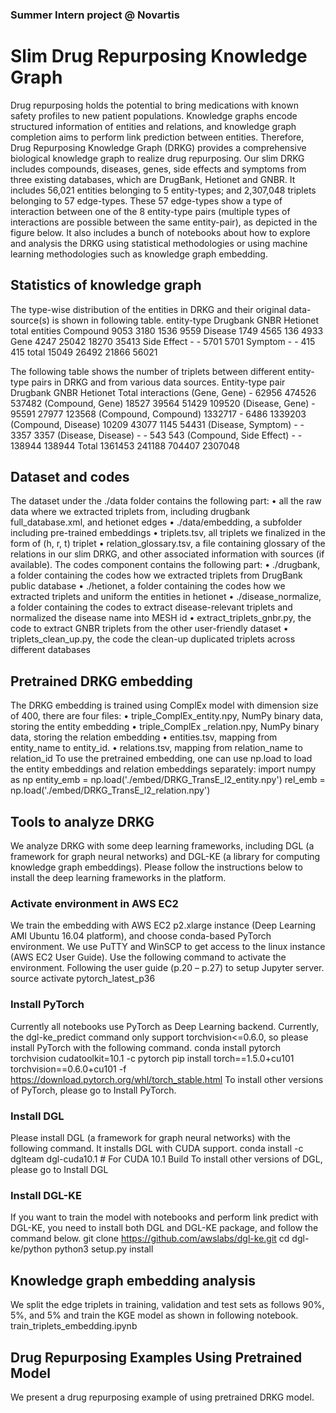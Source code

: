 ### Summer Intern project @ Novartis
# Slim Drug Repurposing Knowledge Graph
Drug repurposing holds the potential to bring medications with known safety profiles to new patient populations. Knowledge graphs encode structured information of entities and relations, and knowledge graph completion aims to perform link prediction between entities. Therefore, Drug Repurposing Knowledge Graph (DRKG) provides a comprehensive biological knowledge graph to realize drug repurposing. 
Our slim DRKG includes compounds, diseases, genes, side effects and symptoms from three existing databases, which are DrugBank, Hetionet and GNBR. It includes 56,021 entities belonging to 5 entity-types; and 2,307,048 triplets belonging to 57 edge-types. These 57 edge-types show a type of interaction between one of the 8 entity-type pairs (multiple types of interactions are possible between the same entity-pair), as depicted in the figure below. It also includes a bunch of notebooks about how to explore and analysis the DRKG using statistical methodologies or using machine learning methodologies such as knowledge graph embedding.
## Statistics of knowledge graph
The type-wise distribution of the entities in DRKG and their original data-source(s) is shown in following table.
entity-type	Drugbank	GNBR	Hetionet	total entities
Compound	9053	3180	1536	9559
Disease	1749	4565	136	4933
Gene	4247	25042	18270	35413
Side Effect	-	-	5701	5701
Symptom	-	-	415	415
total	15049	26492	21866	56021

The following table shows the number of triplets between different entity-type pairs in DRKG and from various data sources.
Entity-type pair	Drugbank	GNBR	Hetionet	Total interactions
(Gene, Gene)	-	62956	474526	537482
(Compound, Gene)	18527	39564	51429	109520
(Disease, Gene)	-	95591	27977	123568
(Compound, Compound)	1332717	-	6486	1339203
(Compound, Disease)	10209	43077	1145	54431
(Disease, Symptom)	-	-	3357	3357
(Disease, Disease)	-	-	543	543
(Compound, Side Effect)	-	-	138944	138944
Total	1361453	241188	704407	2307048

## Dataset and codes
The dataset under the ./data folder contains the following part:
•	all the raw data where we extracted triplets from, including drugbank full_database.xml, and hetionet edges
•	./data/embedding, a subfolder including pre-trained embeddings
•	triplets.tsv, all triplets we finalized in the form of (h, r, t) triplet
•	relation_glossary.tsv, a file containing glossary of the relations in our slim DRKG, and other associated information with sources (if available).
The codes component contains the following part:
•	./drugbank,  a folder containing the codes how we extracted triplets from DrugBank public database
•	./hetionet,  a folder containing the codes how we extracted triplets and uniform the entities in hetionet 
•	./disease_normalize, a folder containing the codes to extract disease-relevant triplets and normalized the disease name into MESH id 
•	extract_triplets_gnbr.py, the code to extract GNBR triplets from the other user-friendly dataset
•	triplets_clean_up.py, the code the clean-up duplicated triplets across different databases
## Pretrained DRKG embedding
The DRKG embedding is trained using ComplEx model with dimension size of 400, there are four files:
•	triple_ComplEx_entity.npy, NumPy binary data, storing the entity embedding
•	triple_ComplEx _relation.npy, NumPy binary data, storing the relation embedding
•	entities.tsv, mapping from entity_name to entity_id.
•	relations.tsv, mapping from relation_name to relation_id
To use the pretrained embedding, one can use np.load to load the entity embeddings and relation embeddings separately:
import numpy as np
entity_emb = np.load('./embed/DRKG_TransE_l2_entity.npy')
rel_emb = np.load('./embed/DRKG_TransE_l2_relation.npy')
## Tools to analyze DRKG
We analyze DRKG with some deep learning frameworks, including DGL (a framework for graph neural networks) and DGL-KE (a library for computing knowledge graph embeddings). Please follow the instructions below to install the deep learning frameworks in the platform.
### Activate environment in AWS EC2
We train the embedding with AWS EC2 p2.xlarge instance (Deep Learning AMI Ubuntu 16.04 platform), and choose conda-based PyTorch environment. We use PuTTY and WinSCP to get access to the linux instance (AWS EC2 User Guide). Use the following command to activate the environment. Following the user guide (p.20 – p.27) to setup Jupyter server.
source activate pytorch_latest_p36
### Install PyTorch
Currently all notebooks use PyTorch as Deep Learning backend. Currently, the dgl-ke_predict command only support torchvision<=0.6.0, so please install PyTorch with the following command. 
conda install pytorch torchvision cudatoolkit=10.1 -c pytorch
pip install torch==1.5.0+cu101 torchvision==0.6.0+cu101 -f https://download.pytorch.org/whl/torch_stable.html
To install other versions of PyTorch, please go to Install PyTorch.
### Install DGL
Please install DGL (a framework for graph neural networks) with the following command. It installs DGL with CUDA support.
conda install -c dglteam dgl-cuda10.1     # For CUDA 10.1 Build 
To install other versions of DGL, please go to Install DGL
### Install DGL-KE
If you want to train the model with notebooks and perform link predict with DGL-KE, you need to install both DGL and DGL-KE package, and follow the command below.
git clone https://github.com/awslabs/dgl-ke.git
cd dgl-ke/python
python3 setup.py install
## Knowledge graph embedding analysis
We split the edge triplets in training, validation and test sets as follows 90%, 5%, and 5% and train the KGE model as shown in following notebook.
train_triplets_embedding.ipynb
## Drug Repurposing Examples Using Pretrained Model
We present a drug repurposing example of using pretrained DRKG model. 
